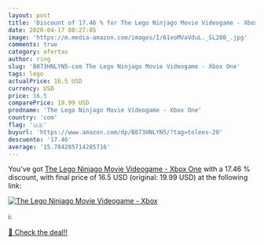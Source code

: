 ```yaml
---
layout: post
title: 'Discount of 17.46 % for The Lego Ninjago Movie Videogame - Xbox '
date: 2020-04-17 08:27:05
image: 'https://m.media-amazon.com/images/I/61xoMVaVduL._SL200_.jpg'
comments: true
category: ofertas
author: ring
slug: 'B073HNLYN5-com The Lego Ninjago Movie Videogame - Xbox One'
tags: lego
actualPrice: 16.5 USD
currency: USD
price: 16.5
comparePrice: 19.99 USD
prodname: 'The Lego Ninjago Movie Videogame - Xbox One'
country: 'com'
flag: '🇺🇸'
buyurl: 'https://www.amazon.com/dp/B073HNLYN5/?tag=tolees-20'
descuento: '17.46'
average: '15.784285714285716'
---
```


You've got [The Lego Ninjago Movie Videogame - Xbox One](https://www.amazon.com/dp/B073HNLYN5/?tag=tolees-20) with a  17.46 % discount, with final price of 16.5 USD (original: 19.99 USD) at the following link:

[![The Lego Ninjago Movie Videogame - Xbox ](https://m.media-amazon.com/images/I/61xoMVaVduL._SL200_.jpg)](https://www.amazon.com/dp/B073HNLYN5/?tag=tolees-20)

ℹ️:


[🛒 Check the deal!!](https://www.amazon.com/dp/B073HNLYN5/?tag=tolees-20)
